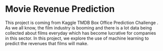 # Movie Revenue Prediction 
This project is coming from Kaggle TMDB Box Office Prediction Challenge . As we all know, the film industry is booming and there is a lot data being collected about films everyday which has become lucrative for companies in this sector. In this project, we explore the use of machine learning to predict the revenues that films will make.
